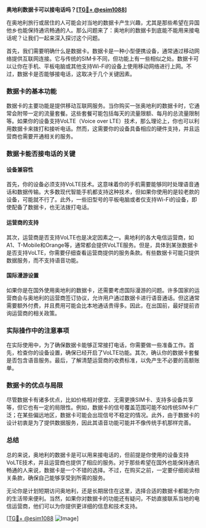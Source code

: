 **奥地利数据卡可以接电话吗？[[TG💪+ @esim1088](https://t.me/s/esim1088)]**

在奥地利旅行或居住的人可能会对当地的数据卡产生兴趣，尤其是那些希望在异国他乡也能保持通讯畅通的人。那么问题来了：奥地利的数据卡到底能不能用来接电话呢？让我们一起来深入探讨这个问题。

首先，我们需要明确什么是数据卡。数据卡是一种小型便携设备，通常通过移动网络提供互联网连接。它与传统的SIM卡不同，但功能上有一些相似之处。数据卡可以让你在手机、平板电脑或其他支持Wi-Fi的设备上使用移动网络进行上网。不过，数据卡是否能够接电话，这取决于几个关键因素。

### 数据卡的基本功能

数据卡的主要功能是提供移动互联网服务。当你购买一张奥地利的数据卡时，它通常会附带一定的流量套餐。这些套餐可能包括每天的流量限额、每月的总流量限制等。如果你的设备支持VoLTE（Voice over LTE）技术，那么理论上，你也可以利用数据卡来拨打和接听电话。然而，这需要你的设备具备相应的硬件支持，并且运营商也需要开通相关的服务。

### 数据卡能否接电话的关键

#### 设备兼容性

首先，你的设备必须支持VoLTE技术。这意味着你的手机需要能够同时处理语音通话和数据传输。大多数现代智能手机都支持这种技术，但如果你使用的是较老款的设备，可能就不行了。此外，一些旧型号的平板电脑或者仅支持Wi-Fi的设备，即使配备了数据卡，也无法拨打电话。

#### 运营商的支持

其次，运营商是否支持VoLTE也是决定因素之一。奥地利的各大电信运营商，如A1、T-Mobile和Orange等，通常都会提供VoLTE服务。但是，具体到某张数据卡是否支持VoLTE，你需要仔细查看运营商提供的服务条款。有些数据卡可能只提供数据服务，而不支持语音功能。

#### 国际漫游设置

如果你是在国外使用奥地利的数据卡，还需要考虑国际漫游的问题。许多国家的运营商会与奥地利的运营商签订协议，允许用户通过数据卡进行语音通话。但这通常需要额外付费，并且费用可能会比本地通话贵得多。因此，在出国前，最好提前咨询运营商的相关政策。

### 实际操作中的注意事项

在实际使用中，为了确保数据卡能够正常接打电话，你需要做一些准备工作。首先，检查你的设备设置，确保已经开启了VoLTE功能。其次，确认你的数据卡套餐是否包含语音服务。最后，了解清楚运营商的收费标准，以免产生不必要的高额账单。

### 数据卡的优点与局限

尽管数据卡有诸多优点，比如价格相对便宜、无需更换SIM卡、支持多设备共享等，但它也有一定的局限性。例如，数据卡的信号覆盖范围可能不如传统SIM卡广泛；在某些偏远地区，数据卡可能会出现信号不稳定的情况。此外，由于数据卡的设计初衷是为了提供数据服务，因此其语音功能可能并不像传统手机那样完善。

### 总结

总的来说，奥地利的数据卡是可以用来接电话的，但前提是你使用的设备支持VoLTE技术，并且运营商也提供了相应的服务。对于那些希望在国外也能保持通讯畅通的人来说，数据卡是一个不错的选择。不过，在购买之前，一定要仔细阅读相关条款，确保自己能够享受到所需的服务。

无论你是计划短期访问奥地利，还是长期居住在这里，选择合适的数据卡都能为你的生活带来便利。当然，如果你对数据卡的功能还有疑问，不妨直接联系当地的电信运营商，他们可以为你提供更详细的信息和技术支持。

[[TG💪+ @esim1088](https://t.me/s/esim1088) ![Image](https://i.postimg.cc/4NQfJmqS/Snipaste-2025-05-13-00-14-12.png)]